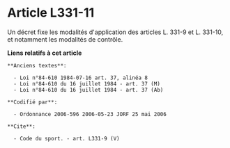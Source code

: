 # Article L331-11

Un décret fixe les modalités d'application des articles L. 331-9 et L. 331-10, et notamment les modalités de contrôle.

**Liens relatifs à cet article**

	**Anciens textes**:

	  - Loi n°84-610 1984-07-16 art. 37, alinéa 8
	  - Loi n°84-610 du 16 juillet 1984 - art. 37 (M)
	  - Loi n°84-610 du 16 juillet 1984 - art. 37 (Ab)

	**Codifié par**:

	  - Ordonnance 2006-596 2006-05-23 JORF 25 mai 2006

	**Cite**:

	  - Code du sport. - art. L331-9 (V)
